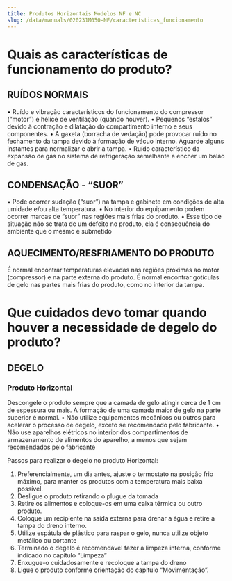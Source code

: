 ```yaml
---
title: Produtos Horizontais Modelos NF e NC
slug: /data/manuals/020231M050-NF/características_funcionamento
---
```


# Quais as características de funcionamento do produto?
## RUÍDOS NORMAIS
• Ruído e vibração característicos do funcionamento do compressor (“motor”) e hélice de ventilação (quando houver).
• Pequenos “estalos” devido à contração e dilatação do compartimento interno e seus componentes.
• A gaxeta (borracha de vedação) pode provocar ruído no fechamento da tampa devido à formação de vácuo interno. Aguarde alguns instantes para normalizar e abrir a tampa. 
• Ruído característico da expansão de gás no sistema de refrigeração semelhante a encher um balão de gás.

## CONDENSAÇÃO - “SUOR”
• Pode ocorrer sudação (“suor”) na tampa e gabinete em condições de alta umidade e/ou alta temperatura.
• No interior do equipamento podem ocorrer marcas de “suor” nas regiões mais frias do produto.
• Esse tipo de situação não se trata de um defeito no produto, ela é consequência do ambiente que o mesmo é submetido

## AQUECIMENTO/RESFRIAMENTO DO PRODUTO
É normal encontrar temperaturas elevadas nas regiões próximas ao motor (compressor) e na parte externa do produto.
É normal encontrar gotículas de gelo nas partes mais frias do produto, como no interior da tampa.

# Que cuidados devo tomar quando houver a necessidade de degelo do produto?
## DEGELO
### Produto Horizontal
Descongele o produto sempre que a camada de gelo atingir cerca de 1 cm de espessura ou mais. A formação de uma camada maior de gelo na parte superior é normal.
    • Não utilize equipamentos mecânicos ou outros para acelerar o processo de degelo, exceto se recomendado pelo fabricante.
    • Não use aparelhos elétricos no interior dos compartimentos de armazenamento de alimentos do aparelho, a menos que sejam recomendados pelo fabricante

Passos para realizar o degelo no produto Horizontal:
1. Preferencialmente, um dia antes, ajuste o termostato na posição frio máximo, para manter os produtos com a temperatura mais baixa possível.
2. Desligue o produto retirando o plugue da tomada
3. Retire os alimentos e coloque-os em uma caixa térmica ou outro produto.
4. Coloque um recipiente na saída externa para drenar a água e retire a tampa do dreno interno.
5. Utilize espátula de plástico para raspar o gelo, nunca utilize objeto metálico ou cortante
6. Terminado o degelo é recomendável fazer a limpeza interna, conforme indicado no capítulo “Limpeza”
7. Enxugue-o cuidadosamente e recoloque a tampa do dreno
8. Ligue o produto conforme orientação do capitulo “Movimentação”.